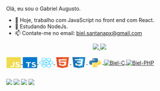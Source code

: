 Olá, eu sou o Gabriel Augusto.
- 🔭 Hoje, trabalho com JavaScript no front end com React.
- 🌱 Estudando NodeJs.
- 📫 Contate-me no email: biel.santanapx@gmail.com

<div align="center">
  <a href="https://github.com/bielsantanape">
  <img height="180em" src="https://github-readme-stats.vercel.app/api?username=bielsantanape&show_icons=true&theme=dark&include_all_commits=true&count_private=true"/>
  <img height="180em" src="https://github-readme-stats.vercel.app/api/top-langs/?username=bielsantanape&layout=compact&langs_count=7&theme=dark"/>
</div>
  
<div style="display: inline_block"><br>
  <img align="center" alt="Biel-Js" height="30" width="40" src="https://raw.githubusercontent.com/devicons/devicon/master/icons/javascript/javascript-plain.svg">
  <img align="center" alt="Biel-Ts" height="30" width="40" src="https://raw.githubusercontent.com/devicons/devicon/master/icons/typescript/typescript-plain.svg">
  <img align="center" alt="Biel-React" height="30" width="40" src="https://raw.githubusercontent.com/devicons/devicon/master/icons/react/react-original.svg">
  <img align="center" alt="Biel-HTML" height="30" width="40" src="https://raw.githubusercontent.com/devicons/devicon/master/icons/html5/html5-original.svg">
  <img align="center" alt="Biel-CSS" height="30" width="40" src="https://raw.githubusercontent.com/devicons/devicon/master/icons/css3/css3-original.svg">
  <img align="center" alt="Biel-Python" height="30" width="40" src="https://raw.githubusercontent.com/devicons/devicon/master/icons/python/python-original.svg">
  <img align="center" alt="Biel-C" height="30" width="40" <img src="https://cdn.jsdelivr.net/gh/devicons/devicon/icons/c/c-original.svg">
  <img align="center" alt="Biel-PHP" height="30" width="40" <img src="https://cdn.jsdelivr.net/gh/devicons/devicon/icons/c/c-original.svg" />
  
</div>
  
##
 
<div> 
  <a href="https://www.youtube.com/channel/UCVShusapAN6Cwv0uWxsmu-w" target="_blank"><img src="https://img.shields.io/badge/YouTube-FF0000?style=for-the-badge&logo=youtube&logoColor=white" target="_blank"></a>
  <a href="https://instagram.com/bielsantanape" target="_blank"><img src="https://img.shields.io/badge/-Instagram-%23E4405F?style=for-the-badge&logo=instagram&logoColor=white" target="_blank"></a>
  <a href = "mailto:biel.santanapx@gmail.com"><img src="https://img.shields.io/badge/-Gmail-%23333?style=for-the-badge&logo=gmail&logoColor=white" target="_blank"></a>
  <a href="https://www.linkedin.com/in/gabriel-augusto-santana-pereira-36893b198/" target="_blank"><img src="https://img.shields.io/badge/-LinkedIn-%230077B5?style=for-the-badge&logo=linkedin&logoColor=white" target="_blank"></a> 
 
 
</div>
